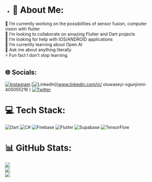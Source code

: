 - # 💫 About Me:
🔭 I’m currently working on the possibilities of sensor fusion, computer vision with flutter<br>👯 I’m looking to collaborate on amazing Flutter and Dart projects<br>🤝 I’m looking for help with IOS/ANDROID applications<br>🌱 I’m currently learning about Open AI<br>💬 Ask me about anything literally<br>⚡ Fun fact I don't stop learning.


## 🌐 Socials:
[![Instagram](https://img.shields.io/badge/Instagram-%23E4405F.svg?logo=Instagram&logoColor=white)](https://instagram.com/Oluwaeeyi_n) [![LinkedIn](https://img.shields.io/badge/LinkedIn-%230077B5.svg?logo=linkedin&logoColor=white)](www.linkedin.com/in/
oluwaseyi-ogunjinmi-405055216
) [![Twitter](https://img.shields.io/badge/Twitter-%231DA1F2.svg?logo=Twitter&logoColor=white)](https://twitter.com/seyi_scripts) 

# 💻 Tech Stack:
![Dart](https://img.shields.io/badge/dart-%230175C2.svg?style=for-the-badge&logo=dart&logoColor=white) ![C#](https://img.shields.io/badge/c%23-%23239120.svg?style=for-the-badge&logo=c-sharp&logoColor=white) ![Firebase](https://img.shields.io/badge/firebase-%23039BE5.svg?style=for-the-badge&logo=firebase) ![Flutter](https://img.shields.io/badge/Flutter-%2302569B.svg?style=for-the-badge&logo=Flutter&logoColor=white) ![Supabase](https://img.shields.io/badge/Supabase-3ECF8E?style=for-the-badge&logo=supabase&logoColor=white)  ![TensorFlow](https://img.shields.io/badge/TensorFlow-%23FF6F00.svg?style=for-the-badge&logo=TensorFlow&logoColor=white)
# 📊 GitHub Stats:
![](https://github-readme-stats.vercel.app/api?username=Oluwaseyieniola&theme=nightowl&hide_border=false&include_all_commits=false&count_private=false)<br/>
![](https://github-readme-streak-stats.herokuapp.com/?user=Oluwaseyieniola&theme=nightowl&hide_border=false)<br/>
![](https://github-readme-stats.vercel.app/api/top-langs/?username=Oluwaseyieniola&theme=nightowl&hide_border=false&include_all_commits=false&count_private=false&layout=compact)

<!-- Proudly created with GPRM ( https://gprm.itsvg.in ) -->
